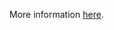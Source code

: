 More information [here](https://docs.prismacloud.io/en/enterprise-edition/policy-reference/aws-policies/aws-networking-policies/ensure-aws-elb-policy-uses-only-secure-protocols).
